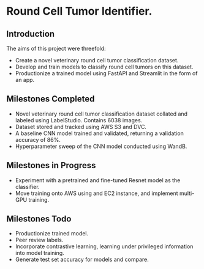 # Round Cell Tumor Identifier.

## Introduction
The aims of this project were threefold:
- Create a novel veterinary round cell tumor classification dataset.
- Develop and train models to classify round cell tumors on this dataset.
- Productionize a trained model using FastAPI and Streamlit in the form of an app.

## Milestones Completed
- Novel veterinary round cell tumor classification dataset collated and labeled using LabelStudio. Contains 6038 images.
- Dataset stored and tracked using AWS S3 and DVC.
- A baseline CNN model trained and validated, returning a validation accuracy of 86%. 
- Hyperparameter sweep of the CNN model conducted using WandB.

## Milestones in Progress

- Experiment with a pretrained and fine-tuned Resnet model as the classifier.
- Move training onto AWS using and EC2 instance, and implement multi-GPU training.

## Milestones Todo
- Productionize trained model.
- Peer review labels.
- Incorporate contrastive learning, learning under privileged information into model training.
- Generate test set accuracy for models and compare.

